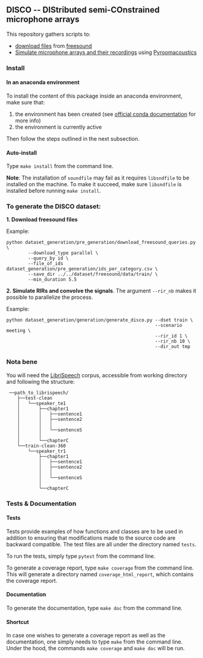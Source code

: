 ## DISCO -- DIStributed semi-COnstrained microphone arrays
This repository gathers scripts to:
 * [download files](./dataset_generation/pre_generation) from [freesound](freesound.org/)
 * [Simulate microphone arrays and their recordings](./dataset_generation/generation) using [Pyroomacoustics](https://github.com/LCAV/pyroomacoustics)


### Install

#### In an anaconda environment

To install the content of this package inside an anaconda environment, make sure
that:

1. the environment has been created (see [official conda
   documentation][conda_env] for more info)
2. the environment is currently active

Then follow the steps outlined in the next subsection.

#### Auto-install

Type `make install` from the command line.

__Note__: The installation of `soundfile` may fail as it requires `libsndfile`
to be installed on the machine. To make it succeed, make sure `libsndfile` is
installed before running `make install`.

### To generate the DISCO dataset:
__1. Download freesound files__

Example:
```
python dataset_generation/pre_generation/download_freesound_queries.py \
        --download_type parallel \
        --query_by id \
        --file_of_ids dataset_generation/pre_generation/ids_per_category.csv \
        --save_dir ../../dataset/freesound/data/train/ \
        --min_duration 5.5
```

__2. Simulate RIRs and convolve the signals__.
The argument `--rir_nb` makes it possible to parallelize the process.

Example:
```
python dataset_generation/generation/generate_disco.py --dset train \
                                                       --scenario meeting \
                                                       --rir_id 1 \
                                                       --rir_nb 10 \
                                                       --dir_out tmp
```

### Nota bene
You will need the [LibriSpeech](http://www.openslr.org/12/) corpus, accessible from working directory and following the
structure:

```
 ──path_to_librispeech/
    ├──test-clean
    │   └──speaker_te1
    │       ├──chapter1
    │       │   ├──sentence1
    │       │   ├──sentence2
    │       │   │
    │       │   └──sentenceS
    │       │
    │       └──chapterC
    └──train-clean-360
        └──speaker_tr1
            ├──chapter1
            │   ├──sentence1
            │   ├──sentence2
            │   │
            │   └──sentenceS
            │
            └──chapterC
```

[conda_env]: https://docs.conda.io/projects/conda/en/latest/user-guide/tasks/manage-environments.html

### Tests & Documentation

#### Tests

Tests provide examples of how functions and classes are to be used in addition
to ensuring that modifications made to the source code are backward compatible.
The test files are all under the directory named `tests`.

To run the tests, simply type `pytest` from the command line.

To generate a coverage report, type `make coverage` from the command line. This
will generate a directory named `coverage_html_report`, which contains the
coverage report.

#### Documentation

To generate the documentation, type `make doc` from the command line.

#### Shortcut

In case one wishes to generate a coverage report as well as the documentation,
one simply needs to type `make` from the command line. Under the hood, the
commands `make coverage` and `make doc` will be run.
